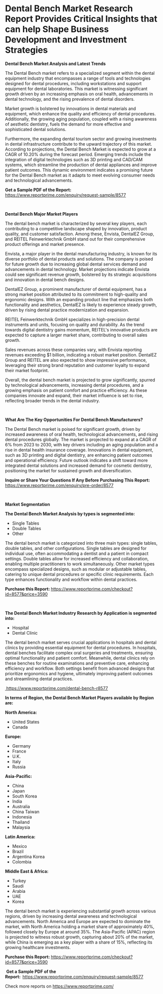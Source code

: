 <p><h1>Dental Bench Market Research Report Provides Critical Insights that can help Shape Business Development and Investment Strategies</h1></p><p><strong>Dental Bench Market Analysis and Latest Trends</strong></p>
<p><p>The Dental Bench market refers to a specialized segment within the dental equipment industry that encompasses a range of tools and technologies designed for dental procedures, including workstations and support equipment for dental laboratories. This market is witnessing significant growth driven by an increasing emphasis on oral health, advancements in dental technology, and the rising prevalence of dental disorders. </p><p>Market growth is bolstered by innovations in dental materials and equipment, which enhance the quality and efficiency of dental procedures. Additionally, the growing aging population, coupled with a rising awareness of aesthetic dentistry, fuels the demand for more effective and sophisticated dental solutions. </p><p>Furthermore, the expanding dental tourism sector and growing investments in dental infrastructure contribute to the upward trajectory of this market. According to projections, the Dental Bench Market is expected to grow at a CAGR of 10.20% during the forecast period. Emerging trends include the integration of digital technologies such as 3D printing and CAD/CAM systems, which streamline the production of dental appliances and improve patient outcomes. This dynamic environment indicates a promising future for the Dental Bench market as it adapts to meet evolving consumer needs and technological advancements.</p></p>
<p><strong>Get a Sample PDF of the Report:&nbsp;</strong> <a href="https://www.reportprime.com/enquiry/request-sample/8577?utm_campaign=2990&utm_medium=2&utm_source=Github&utm_content=ia&utm_term=20032025&utm_id=dental-bench">https://www.reportprime.com/enquiry/request-sample/8577</a></p>
<p>&nbsp;</p>
<p><strong>Dental Bench Major Market Players</strong></p>
<p><p>The dental bench market is characterized by several key players, each contributing to a competitive landscape shaped by innovation, product quality, and customer satisfaction. Among these, Envista, DentalEZ Group, and REITEL Feinwerktechnik GmbH stand out for their comprehensive product offerings and market presence.</p><p>Envista, a major player in the dental manufacturing industry, is known for its diverse portfolio of dental products and solutions. The company is poised for future growth due to increasing global dental services demand and advancements in dental technology. Market projections indicate Envista could see significant revenue growth, bolstered by its strategic acquisitions and innovation in dental bench designs.</p><p>DentalEZ Group, a prominent manufacturer of dental equipment, has a strong market position attributed to its commitment to high-quality and ergonomic designs. With an expanding product line that emphasizes both functionality and aesthetics, DentalEZ is likely to experience steady growth, driven by rising dental practice modernization and expansion.</p><p>REITEL Feinwerktechnik GmbH specializes in high-precision dental instruments and units, focusing on quality and durability. As the trend towards digital dentistry gains momentum, REITEL's innovative products are expected to capture a larger market share, contributing to overall sales growth.</p><p>Sales revenues across these companies vary, with Envista reporting revenues exceeding $1 billion, indicating a robust market position. DentalEZ Group and REITEL are also expected to show impressive performance, leveraging their strong brand reputation and customer loyalty to expand their market footprint.</p><p>Overall, the dental bench market is projected to grow significantly, spurred by technological advancements, increasing dental procedures, and a growing emphasis on patient comfort and practice efficiency. As these companies innovate and expand, their market influence is set to rise, reflecting broader trends in the dental industry.</p></p>
<p>&nbsp;</p>
<p><strong>What Are The Key Opportunities For Dental Bench Manufacturers?</strong></p>
<p><p>The Dental Bench market is poised for significant growth, driven by increased awareness of oral health, technological advancements, and rising dental procedures globally. The market is projected to expand at a CAGR of 6% from 2023 to 2030, with key drivers including an aging population and a rise in dental health insurance coverage. Innovations in dental equipment, such as 3D printing and digital dentistry, are enhancing patient outcomes and operational efficiency. Future outlook indicates a shift toward more integrated dental solutions and increased demand for cosmetic dentistry, positioning the market for sustained growth and diversification.</p></p>
<p><strong>Inquire or Share Your Questions If Any Before Purchasing This Report:</strong> <a href="https://www.reportprime.com/enquiry/pre-order/8577?utm_campaign=2990&utm_medium=2&utm_source=Github&utm_content=ia&utm_term=20032025&utm_id=dental-bench">https://www.reportprime.com/enquiry/pre-order/8577</a></p>
<p>&nbsp;</p>
<p><strong>Market Segmentation</strong></p>
<p><strong>The Dental Bench Market Analysis by types is segmented into:</strong></p>
<p><ul><li>Single Tables</li><li>Double Tables</li><li>Other</li></ul></p>
<p><p>The dental bench market is categorized into three main types: single tables, double tables, and other configurations. Single tables are designed for individual use, often accommodating a dentist and a patient in compact settings. Double tables allow for increased efficiency and collaboration, enabling multiple practitioners to work simultaneously. Other market types encompass specialized designs, such as modular or adjustable tables, catering to unique dental procedures or specific clinic requirements. Each type enhances functionality and workflow within dental practices.</p></p>
<p><strong>Purchase this Report:&nbsp;</strong><a href="https://www.reportprime.com/checkout?id=8577&price=3590&utm_campaign=2990&utm_medium=2&utm_source=Github&utm_content=ia&utm_term=20032025&utm_id=dental-bench">https://www.reportprime.com/checkout?id=8577&price=3590</a></p>
<p>&nbsp;</p>
<p><strong>The Dental Bench Market Industry Research by Application is segmented into:</strong></p>
<p><ul><li>Hospital</li><li>Dental Clinic</li></ul></p>
<p><p>The dental bench market serves crucial applications in hospitals and dental clinics by providing essential equipment for dental procedures. In hospitals, dental benches facilitate complex oral surgeries and treatments, ensuring optimal functionality and patient comfort. Meanwhile, dental clinics rely on these benches for routine examinations and preventive care, enhancing efficiency and workflow. Both settings benefit from advanced designs that prioritize ergonomics and hygiene, ultimately improving patient outcomes and streamlining dental practices.</p></p>
<p><a href="https://www.reportprime.com/dental-bench-r8577?utm_campaign=2990&utm_medium=2&utm_source=Github&utm_content=ia&utm_term=20032025&utm_id=dental-bench">&nbsp;https://www.reportprime.com/dental-bench-r8577</a></p>
<p><strong>In terms of Region, the Dental Bench Market Players available by Region are:</strong></p>
<p>
    <p> <strong> North America: </strong>
        <ul>
            <li>United States</li>
            <li>Canada</li>
        </ul>
        </p> 
    <p> <strong> Europe: </strong>
        <ul>
            <li>Germany</li>
            <li>France</li>
            <li>U.K.</li>
            <li>Italy</li>
            <li>Russia</li>
        </ul>
        </p> 
    <p> <strong> Asia-Pacific: </strong>
        <ul>
            <li>China</li>
            <li>Japan</li>
            <li>South Korea</li>
            <li>India</li>
            <li>Australia</li>
            <li>China Taiwan</li>
            <li>Indonesia</li>
            <li>Thailand</li>
            <li>Malaysia</li>
        </ul>
        </p> 
    <p> <strong> Latin America: </strong>
        <ul>
            <li>Mexico</li>
            <li>Brazil</li>
            <li>Argentina Korea</li>
            <li>Colombia</li>
        </ul>
        </p> 
    <p> <strong> Middle East & Africa: </strong>
        <ul>
            <li>Turkey</li>
            <li>Saudi</li>
            <li>Arabia</li>
            <li>UAE</li>
            <li>Korea</li>
        </ul>
    </p>
    </p>
<p><p>The dental bench market is experiencing substantial growth across various regions, driven by increasing dental awareness and technological advancements. North America and Europe are expected to dominate the market, with North America holding a market share of approximately 40%, followed closely by Europe at around 35%. The Asia-Pacific (APAC) region is projected to witness robust growth, capturing about 20% of the market, while China is emerging as a key player with a share of 15%, reflecting its growing healthcare investments.</p></p>
<p><strong>Purchase this Report: </strong><a href="https://www.reportprime.com/checkout?id=8577&price=3590&utm_campaign=2990&utm_medium=2&utm_source=Github&utm_content=ia&utm_term=20032025&utm_id=dental-bench">https://www.reportprime.com/checkout?id=8577&price=3590</a></p>
<p>&nbsp;<strong>Get a Sample PDF of the Report:&nbsp;&nbsp;</strong><a href="https://www.reportprime.com/enquiry/request-sample/8577?utm_campaign=2990&utm_medium=2&utm_source=Github&utm_content=ia&utm_term=20032025&utm_id=dental-bench">https://www.reportprime.com/enquiry/request-sample/8577</a></p>
<p><strong></strong></p>
<p>Check more reports on <a href="https://www.reportprime.com/?utm_campaign=2990&utm_medium=2&utm_source=Github&utm_content=ia&utm_term=20032025&utm_id=dental-bench">https://www.reportprime.com/</a></p>